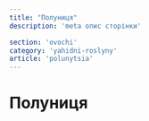 ```yaml
---
title: "Полуниця"
description: 'meta опис сторінки'

section: 'ovochi'
category: 'yahidni-roslyny'
article: 'polunytsia'
---
```


# Полуниця